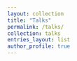 ```yaml
---
layout: collection
title: "Talks"
permalink: /talks/
collection: talks
entries_layout: list
author_profile: true
---
```


